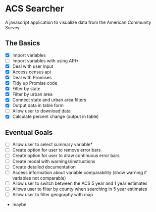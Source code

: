 # ACS Searcher

A javascript application to visualize data from the American Community Survey.

## The Basics
- [x] Import variables
- [ ] Import variables with using API*
- [x] Deal with user input
- [x] Access census api
- [x] Deal with Promises
- [x] Tidy up Promise code
- [x] Filter by state
- [x] Filter by urban area
- [x] Connect state and urban area filters
- [x] Output data in table form
- [ ] Allow user to download data
- [x] Calculate percent change (output in table)

## Eventual Goals
- [ ] Allow user to select summary variable*
- [ ] Create option for user to remove error bars
- [ ] Create option for user to draw continuous error bars
- [ ] Create modal with warnings/instructions
- [ ] Create detailed documentation
- [ ] Access information about variable comparability (show warning if variables not comparable)
- [ ] Allow user to switch between the ACS 5 year and 1 year estimates
- [ ] Allows user to filter by county when searching in 5 year estimates
- [ ] Allow user to filter geography with map

* maybe
